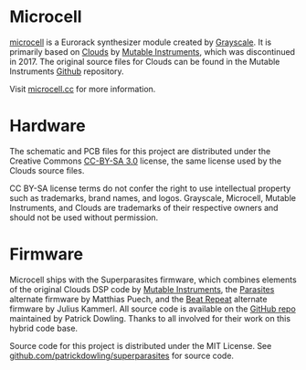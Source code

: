 Microcell
=======

[microcell](https://microcell.cc) is a Eurorack synthesizer module created by [Grayscale](https://grayscale.info/). It is primarily based on [Clouds](https://mutable-instruments.net/modules/clouds/) by [Mutable Instruments](https://mutable-instruments.net/), which was discontinued in 2017. The original source files for Clouds can be found in the Mutable Instruments [Github](https://github.com/pichenettes/eurorack) repository.

Visit [microcell.cc](https://microcell.cc) for more information.

Hardware
=======

The schematic and PCB files for this project are distributed under the Creative Commons [CC-BY-SA 3.0](https://creativecommons.org/licenses/by-sa/3.0/) license, the same license used by the Clouds source files.

CC BY-SA license terms do not confer the right to use intellectual property such as trademarks, brand names, and logos. Grayscale, Microcell, Mutable Instruments, and Clouds are trademarks of their respective owners and should not be used without permission.

Firmware
=======

Microcell ships with the Superparasites firmware, which combines elements of the original Clouds DSP code by [Mutable Instruments](https://github.com/pichenettes/eurorack), the [Parasites](https://mqtthiqs.github.io/parasites/clouds.html) alternate firmware by Matthias Puech, and the [Beat Repeat](https://github.com/jkammerl/eurorack) alternate firmware by Julius Kammerl. All source code is available on the [GitHub repo](https://github.com/patrickdowling/superparasites) maintained by Patrick Dowling. Thanks to all involved for their work on this hybrid code base.

Source code for this project is distributed under the MIT License. See [github.com/patrickdowling/superparasites](https://github.com/patrickdowling/superparasites) for source code.
